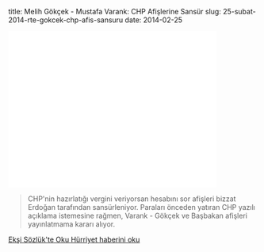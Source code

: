 title: Melih Gökçek - Mustafa Varank: CHP Afişlerine Sansür
slug: 25-subat-2014-rte-gokcek-chp-afis-sansuru
date: 2014-02-25

<iframe width="420" height="315" src="//www.youtube-nocookie.com/embed/hN27ylSEGuM" frameborder="0" allowfullscreen></iframe>

> CHP'nin hazırlatığı vergini veriyorsan hesabını sor afişleri bizzat Erdoğan tarafından sansürleniyor. Paraları önceden yatıran CHP yazılı açıklama istemesine rağmen, Varank - Gökçek ve Başbakan afişleri yayınlatmama kararı alıyor.


<a class='btn btn-lg btn-success' href='https://eksisozluk.com/25-subat-2014-chp-afislerine-rte-gokcek-sansuru--4256446'>
    Ekşi Sözlük'te Oku
</a> <a class='btn btn-lg btn-primary' href='http://www.hurriyet.com.tr/gundem/25900810.asp'>
    Hürriyet haberini oku
</a>
